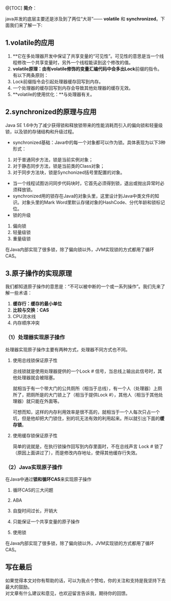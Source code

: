 @[TOC]
**简介**：

java并发的底层主要还是涉及到了两位“大哥”——  **volatile** 和 **synchronized**。下面我们来了解一下:


## 1.volatile的应用
1. **它在多处理器开发中保证了共享变量的“可见性”。可见性的意思是当一个线程修改一个共享变量时，另外一个线程能读到这个修改的值。
2. **volatile原理：**由有volatile修饰的变量汇编代码中会多出**Lock**前缀的指令。有以下两条原则：
 1. Lock前缀指令会引起处理器缓存回写到内存。
 2. 一个处理器的缓存回写到内存会导致其他处理器的缓存无效。
3. **volatile的使用优化：**与处理器有关。

## 2.synchronized的原理与应用
Java SE 1.6中为了减少获得锁和释放锁带来的性能消耗而引入的偏向锁和轻量级锁，以及锁的存储结构和升级过程。 
- synchronized基础：Java中的每一个对象都可以作为锁。具体表现为以下3种形式：
 1. 对于普通同步方法，锁是当前实例对象；
 2. 对于静态同步方法，锁是当前类的Class对象；
 3. 对于同步方法块，锁是Synchonized括号里配置的对象。
- 当一个线程试图访问同步代码块时，它首先必须得到锁，退出或抛出异常时必须释放锁。
- synchronized用的锁存在Java的对象头里，这里设计到Java中类文件的知识。对象头里的Mark Word里默认存储对象的HashCode、分代年龄和锁标记位。
- 锁的升级
 1. 偏向锁
 2. 轻量级锁
 3. 重量级锁

在Java内部实现了很多锁，除了偏向锁以外，JVM实现锁的方式都用了循环CAS。

## 3.原子操作的实现原理
我们都知道原子操作的意思是：“不可以被中断的一个或一系列操作”。我们先来了解一些术语：

1. **缓存行：缓存的最小单位**
2. **比较与交换：CAS**
3. CPU流水线
4. 内存顺序冲突

### （1）处理器实现原子操作
处理器实现原子操作主要有两种方式，处理器不同方式也不同。
1. 使用总线锁保证原子性

	总线锁就是使用处理器提供的一个Lock # 信号，当总线上输出此信号时，其他处理器就会被阻塞。
	
	就相当于有一个带大门的公共厕所（相当于总线），有一个人（处理器）上厕所了，把厕所是的大门锁上了（相当于提供Lock #），其他人（相当于其他处理器）就只能在外面等。
	
	可想而知，这样的内存利用效率是很不高的，就相当于一个人每次只占一个坑，但是他却把大门锁住，别的坑无法有效的利用起来。所以就引出下面的**缓存锁**。

2. 使用缓存锁保证原子性

	简单的说就是，在执行锁操作回写到内存里面时，不在总线声言 Lock # 锁了（原因上面讲过了），而是修改内存地址，使得其他缓存行失效。

### （2）Java实现原子操作
在Java中通过**锁和循环CAS**来实现原子操作

1. 循环CAS的三大问题
 1. ABA
 2. 自旋时间过长，开销大
 3. 只能保证一个共享变量的原子操作

2. 使用锁

在Java内部实现了很多锁，除了偏向锁以外，JVM实现锁的方式都用了循环CAS。

## 写在最后
如果觉得本文对你有帮助的话，可以为我点个赞哈，你的关注和支持是我坚持下去最大的鼓励。<br />
对文章有什么建议和意见，也欢迎留言告诉我，期待你的回馈。